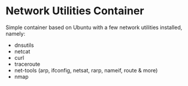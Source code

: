 Network Utilities Container
===========================

Simple container based on Ubuntu with a few network utilities installed, namely:

  - dnsutils
  - netcat
  - curl
  - traceroute
  - net-tools (arp, ifconfig, netsat, rarp, nameif, route & more)
  - nmap
